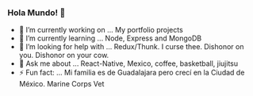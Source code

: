 ### Hola Mundo! 👋

- 🔭 I’m currently working on ...  My portfolio projects 
- 🌱 I’m currently learning ...    Node, Express and MongoDB
- 🤔 I’m looking for help with ... Redux/Thunk. I curse thee. Dishonor on you. Dishonor on your cow.
- 💬 Ask me about ...              React-Native, Mexico, coffee, basketball, jiujitsu  
- ⚡ Fun fact: ...                  Mi familia es de Guadalajara pero crecí en la Ciudad de México. Marine Corps Vet

<!--
**Cristian-Baeza/Cristian-Baeza** is a ✨ _special_ ✨ repository because its `README.md` (this file) appears on your GitHub profile.

-->
